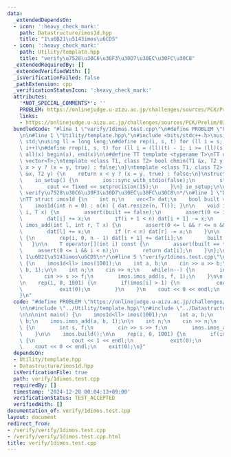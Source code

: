 ```yaml
---
data:
  _extendedDependsOn:
  - icon: ':heavy_check_mark:'
    path: Datastructure/imos1d.hpp
    title: "1\u6B21\u5143imos\u6CD5"
  - icon: ':heavy_check_mark:'
    path: Utility/template.hpp
    title: "verify\u7528\u30C6\u30F3\u30D7\u30EC\u30FC\u30C8"
  _extendedRequiredBy: []
  _extendedVerifiedWith: []
  _isVerificationFailed: false
  _pathExtension: cpp
  _verificationStatusIcon: ':heavy_check_mark:'
  attributes:
    '*NOT_SPECIAL_COMMENTS*': ''
    PROBLEM: https://onlinejudge.u-aizu.ac.jp/challenges/sources/PCK/Prelim/0360?year=2017
    links:
    - https://onlinejudge.u-aizu.ac.jp/challenges/sources/PCK/Prelim/0360?year=2017
  bundledCode: "#line 1 \"verify/1dimos.test.cpp\"\n#define PROBLEM \"https://onlinejudge.u-aizu.ac.jp/challenges/sources/PCK/Prelim/0360?year=2017\"\
    \n\n#line 1 \"Utility/template.hpp\"\n#include <bits/stdc++.h>\nusing namespace\
    \ std;\nusing ll = long long;\n#define rep(i, s, t) for (ll i = s; i < (ll)(t);\
    \ i++)\n#define rrep(i, s, t) for (ll i = (ll)(t) - 1; i >= (ll)(s); i--)\n#define\
    \ all(x) begin(x), end(x)\n\n#define TT template <typename T>\nTT using vec =\
    \ vector<T>;\ntemplate <class T1, class T2> bool chmin(T1 &x, T2 y) {\n    return\
    \ x > y ? (x = y, true) : false;\n}\ntemplate <class T1, class T2> bool chmax(T1\
    \ &x, T2 y) {\n    return x < y ? (x = y, true) : false;\n}\nstruct io_setup {\n\
    \    io_setup() {\n        ios::sync_with_stdio(false);\n        std::cin.tie(nullptr);\n\
    \        cout << fixed << setprecision(15);\n    }\n} io_setup;\n\n/*\n@brief\
    \ verify\u7528\u30C6\u30F3\u30D7\u30EC\u30FC\u30C8\n*/\n#line 1 \"Datastructure/imos1d.hpp\"\
    \nTT struct imos1d {\n    int n;\n    vec<T> dat;\n    bool built = false;\n\n\
    \    imos1d(int n = 0) : n(n) { dat.resize(n, T()); }\n\n    void imos_add(int\
    \ i, T x) {\n        assert(built == false);\n        assert(0 <= i && i < n);\n\
    \        dat[i] += x;\n        if(i + 1 < n) dat[i + 1] -= x;\n    }\n\n    void\
    \ imos_add(int l, int r, T x) {\n        assert(0 <= l && r <= n && l <= r);\n\
    \        dat[l] += x;\n        if (r < n) dat[r] -= x;\n    }\n\n    void build()\
    \ {\n        rep(i, 0, n - 1) dat[i + 1] += dat[i];\n        built = true;\n \
    \   }\n\n    T operator[](int i) const {\n        assert(built == true);\n   \
    \     assert(0 <= i && i < n);\n        return dat[i];\n    }\n};\n\n/*\n@brief\
    \ 1\u6B21\u5143imos\u6CD5\n*/\n#line 5 \"verify/1dimos.test.cpp\"\n\n\nint main()\
    \ {\n    imos1d<ll> imos(1001);\n    int a, b;\n    cin >> a >> b;\n    imos.imos_add(a,\
    \ b, 1);\n\n    int n;\n    cin >> n;\n    while(n--) {\n        int s, f;\n \
    \       cin >> s >> f;\n        imos.imos_add(s, f, 1);\n    }\n\n    imos.build();\n\
    \n    rep(i, 0, 1001) {\n        if(imos[i] > 1) {\n            cout << 1 << endl;\n\
    \            exit(0);\n        }\n    }\n    cout << 0 << endl;\n    exit(0);\n\
    }\n"
  code: "#define PROBLEM \"https://onlinejudge.u-aizu.ac.jp/challenges/sources/PCK/Prelim/0360?year=2017\"\
    \n\n#include \"../Utility/template.hpp\"\n#include \"../Datastructure/imos1d.hpp\"\
    \n\n\nint main() {\n    imos1d<ll> imos(1001);\n    int a, b;\n    cin >> a >>\
    \ b;\n    imos.imos_add(a, b, 1);\n\n    int n;\n    cin >> n;\n    while(n--)\
    \ {\n        int s, f;\n        cin >> s >> f;\n        imos.imos_add(s, f, 1);\n\
    \    }\n\n    imos.build();\n\n    rep(i, 0, 1001) {\n        if(imos[i] > 1)\
    \ {\n            cout << 1 << endl;\n            exit(0);\n        }\n    }\n\
    \    cout << 0 << endl;\n    exit(0);\n}"
  dependsOn:
  - Utility/template.hpp
  - Datastructure/imos1d.hpp
  isVerificationFile: true
  path: verify/1dimos.test.cpp
  requiredBy: []
  timestamp: '2024-12-28 00:04:13+09:00'
  verificationStatus: TEST_ACCEPTED
  verifiedWith: []
documentation_of: verify/1dimos.test.cpp
layout: document
redirect_from:
- /verify/verify/1dimos.test.cpp
- /verify/verify/1dimos.test.cpp.html
title: verify/1dimos.test.cpp
---
```

